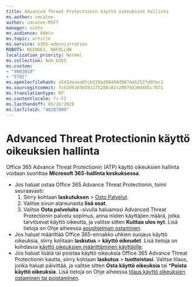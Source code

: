 ```yaml
---
title: Advanced Threat Protectionin käyttö oikeuksien hallinta
ms.author: cmcatee
author: cmcatee-MSFT
manager: scotv
ms.audience: Admin
ms.topic: article
ms.service: o365-administration
ROBOTS: NOINDEX, NOFOLLOW
localization_priority: Normal
ms.collection: Adm_O365
ms.custom:
- "9003019"
- "5782"
ms.openlocfilehash: a543deaaa0fcb229a260468d9674e5252fd07ec1
ms.sourcegitcommit: fc62091696591175280c02c29876530d485c7871
ms.translationtype: MT
ms.contentlocale: fi-FI
ms.lasthandoff: 09/26/2020
ms.locfileid: "48287099"
---
```

# <a name="advanced-threat-protection-license-management"></a>Advanced Threat Protectionin käyttö oikeuksien hallinta

Office 365 Advance Threat Protectionin (ATP) käyttö oikeuksien hallinta voidaan suorittaa  **Microsoft 365-hallinta keskuksessa**.

- Jos haluat ostaa Office 365 Advance Threat Protectionin, toimi seuraavasti:
    1. Siirry kohtaan **laskutuksen**  >  [Osto Palvelut](https://go.microsoft.com/fwlink/p/?linkid=868433).
    2. Valitse sivun alareunasta **lisä osat**.
    3. Valitse **Osta palveluita** -sivulla haluamasi Advanced Threat Protectionin palvelu sopimus, anna niiden käyttäjien määrä, jotka tarvitsevat käyttö oikeutta, ja valitse sitten **Kuittaa ulos nyt**. Lisä tietoja on Ohje aiheessa [apuohjelman ostaminen](https://docs.microsoft.com/microsoft-365/commerce/buy-or-edit-an-add-on).
- Jos haluat määrittää Office 365-ennakko uhkien suojaus käyttö oikeuksia, siirry kohtaan **laskutus**  >  **käyttö oikeudet**. Lisä tietoja on kohdassa [käyttö oikeuksien määrittäminen käyttäjille](https://docs.microsoft.com/microsoft-365/admin/manage/assign-licenses-to-users).
- Jos haluat lisätä tai poistaa käyttö oikeuksia Office 365 Advance Threat Protectionin kautta, siirry kohtaan **laskutus**  >  **tuotteistasi**. Valitse tilaus, jonka haluat päivittää, ja valitse sitten **Osta käyttö oikeuksia** tai ***Poista käyttö oikeuksia**. Lisä tietoja on Ohje aiheessa [tilaus käyttö oikeuksien ostaminen tai poistaminen](https://docs.microsoft.com/microsoft-365/commerce/licenses/buy-licenses).